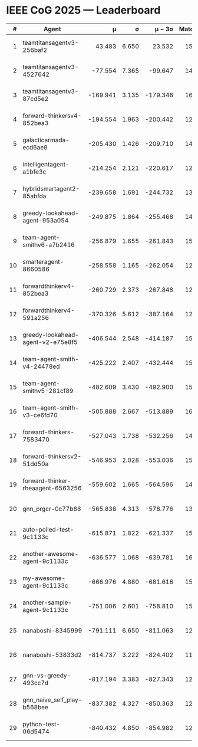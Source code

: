 # IEEE CoG 2025 — Leaderboard

| # | Agent | μ | σ | μ − 3σ | Matches | Updated |
|---:|---|---:|---:|---:|---:|---|
| 1 | teamtitansagentv3-256baf2 | 43.483 | 6.650 | 23.532 | 15636 | 2025-08-22 15:02 |
| 2 | teamtitansagentv3-4527642 | -77.554 | 7.365 | -99.647 | 14950 | 2025-08-22 15:02 |
| 3 | teamtitansagentv3-87cd5e2 | -169.941 | 3.135 | -179.348 | 16206 | 2025-08-22 15:02 |
| 4 | forward-thinkersv4-852bea3 | -194.554 | 1.963 | -200.442 | 12175 | 2025-08-22 15:02 |
| 5 | galacticarmada-ecd6ae8 | -205.430 | 1.426 | -209.710 | 14240 | 2025-08-22 15:02 |
| 6 | intelligentagent-a1bfe3c | -214.254 | 2.121 | -220.617 | 12841 | 2025-08-22 15:02 |
| 7 | hybridsmartagent2-85abfda | -239.658 | 1.691 | -244.732 | 13330 | 2025-08-22 15:02 |
| 8 | greedy-lookahead-agent-953a054 | -249.875 | 1.864 | -255.468 | 14530 | 2025-08-22 15:02 |
| 9 | team-agent-smithv6-a7b2416 | -256.879 | 1.655 | -261.843 | 15000 | 2025-08-22 15:02 |
| 10 | smarteragent-8660586 | -258.558 | 1.165 | -262.054 | 12944 | 2025-08-22 15:02 |
| 11 | forwardthinkerv4-852bea3 | -260.729 | 2.373 | -267.848 | 12434 | 2025-08-22 15:02 |
| 12 | forwardthinkerv4-591a256 | -370.326 | 5.612 | -387.164 | 12618 | 2025-08-22 15:02 |
| 13 | greedy-lookahead-agent-v2-e75e8f5 | -406.544 | 2.548 | -414.187 | 15110 | 2025-08-22 15:02 |
| 14 | team-agent-smith-v4-24478ed | -425.222 | 2.407 | -432.444 | 15762 | 2025-08-22 15:02 |
| 15 | team-agent-smithv5-281cf89 | -482.609 | 3.430 | -492.900 | 15160 | 2025-08-22 15:02 |
| 16 | team-agent-smith-v3-ce6fd70 | -505.888 | 2.667 | -513.889 | 16502 | 2025-08-22 15:02 |
| 17 | forward-thinkers-7583470 | -527.043 | 1.738 | -532.256 | 14220 | 2025-08-22 15:02 |
| 18 | forward-thinkersv2-51dd50a | -546.953 | 2.028 | -553.036 | 15000 | 2025-08-22 15:02 |
| 19 | forward-thinker-rheaagent-6563256 | -559.602 | 1.665 | -564.596 | 14580 | 2025-08-22 15:02 |
| 20 | gnn_prgcr-0c77b88 | -565.838 | 4.313 | -578.776 | 13640 | 2025-08-22 15:02 |
| 21 | auto-polled-test-9c1133c | -615.871 | 1.822 | -621.337 | 15300 | 2025-08-22 15:02 |
| 22 | another-awesome-agent-9c1133c | -636.577 | 1.068 | -639.781 | 16200 | 2025-08-22 15:02 |
| 23 | my-awesome-agent-9c1133c | -666.976 | 4.880 | -681.616 | 15380 | 2025-08-22 15:02 |
| 24 | another-sample-agent-9c1133c | -751.006 | 2.601 | -758.810 | 15280 | 2025-08-22 15:02 |
| 25 | nanaboshi-8345999 | -791.111 | 6.650 | -811.063 | 12770 | 2025-08-22 15:02 |
| 26 | nanaboshi-53833d2 | -814.737 | 3.222 | -824.402 | 11720 | 2025-08-22 15:02 |
| 27 | gnn-vs-greedy-493cc7d | -817.194 | 3.383 | -827.343 | 12400 | 2025-08-22 15:02 |
| 28 | gnn_naive_self_play-b568bee | -837.382 | 4.327 | -850.363 | 12300 | 2025-08-22 15:02 |
| 29 | python-test-06d5474 | -840.432 | 4.850 | -854.982 | 12590 | 2025-08-22 15:02 |
